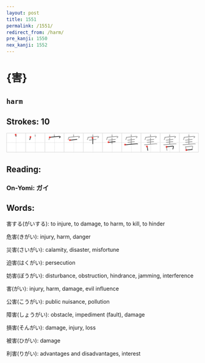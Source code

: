 ```yaml
---
layout: post
title: 1551
permalink: /1551/
redirect_from: /harm/
pre_kanji: 1550
nex_kanji: 1552
---
```


# {害}

## `harm`

## Strokes: 10

<div class="stroke"><img src="../images/E5AEB3.png" /></div>

## Reading:

### On-Yomi: ガイ

## Words:

害する(がいする): to injure, to damage, to harm, to kill, to hinder

危害(きがい): injury, harm, danger

災害(さいがい): calamity, disaster, misfortune

迫害(はくがい): persecution

妨害(ぼうがい): disturbance, obstruction, hindrance, jamming, interference

害(がい): injury, harm, damage, evil influence

公害(こうがい): public nuisance, pollution

障害(しょうがい): obstacle, impediment (fault), damage

損害(そんがい): damage, injury, loss

被害(ひがい): damage

利害(りがい): advantages and disadvantages, interest
